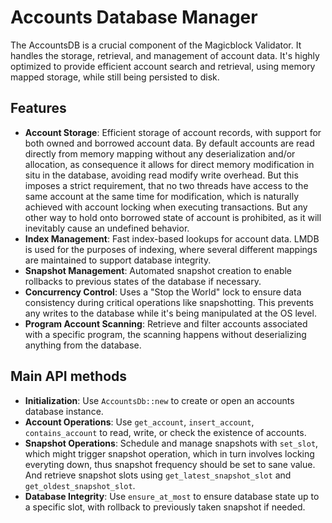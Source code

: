 # Accounts Database Manager

The AccountsDB is a crucial component of the Magicblock Validator. It handles
the storage, retrieval, and management of account data. It's highly optimized
to provide efficient account search and retrieval, using memory mapped storage,
while still being persisted to disk.

## Features

- **Account Storage**: Efficient storage of account records, with support for
  both owned and borrowed account data. By default accounts are read directly
  from memory mapping without any deserialization and/or allocation, as
  consequence it allows for direct memory modification in situ in the database,
  avoiding read modify write overhead. But this imposes a strict requirement, that
  no two threads have access to the same account at the same time for
  modification, which is naturally achieved with account locking when executing
  transactions. But any other way to hold onto borrowed state of account is
  prohibited, as it will inevitably cause an undefined behavior.
- **Index Management**: Fast index-based lookups for account data.
  LMDB is used for the purposes of indexing, where several different mappings
  are maintained to support database integrity.
- **Snapshot Management**: Automated snapshot creation to enable rollbacks to
  previous states of the database if necessary.
- **Concurrency Control**: Uses a "Stop the World" lock to ensure data
  consistency during critical operations like snapshotting. This prevents any
  writes to the database while it's being manipulated at the OS level. 
- **Program Account Scanning**: Retrieve and filter accounts associated with a
  specific program, the scanning happens without deserializing anything from the
  database.

## Main API methods

- **Initialization**: Use `AccountsDb::new` to create or open an accounts
  database instance.
- **Account Operations**: Use `get_account`, `insert_account`,
  `contains_account` to read, write, or check the existence of accounts.
- **Snapshot Operations**: Schedule and manage snapshots with `set_slot`, which
  might trigger snapshot operation, which in turn involves locking everyting
  down, thus snapshot frequency should be set to sane value. And retrieve
  snapshot slots using `get_latest_snapshot_slot` and
  `get_oldest_snapshot_slot`.
- **Database Integrity**: Use `ensure_at_most` to ensure database state up to a
  specific slot, with rollback to previously taken snapshot if needed.
